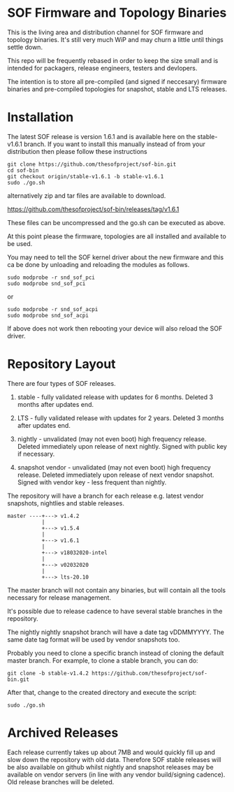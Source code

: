 # SOF Firmware and Topology Binaries

This is the living area and distribution channel for SOF firmware and topology
binaries. It's still very much WiP and may churn a little until things
settle down.

This repo will be frequently rebased in order to keep the size small and is
intended for packagers, release engineers, testers and devlopers.

The intention is to store all pre-compiled (and signed if neccesary) firmware
binaries and pre-compiled topologies for snapshot, stable and LTS releases.

# Installation

The latest SOF release is version 1.6.1 and is available here on the
stable-v1.6.1 branch. If you want to install this manually instead of from your
distribution then please follow these instructions

```
git clone https://github.com/thesofproject/sof-bin.git
cd sof-bin
git checkout origin/stable-v1.6.1 -b stable-v1.6.1
sudo ./go.sh
```

alternatively zip and tar files are available to download.

https://github.com/thesofproject/sof-bin/releases/tag/v1.6.1

These files can be uncompressed and the go.sh can be executed as above.

At this point please the firmware, topologies are all installed
and available to be used.

You may need to tell the SOF kernel driver about the new firmware and
this ca be done by unloading and reloading the modules as follows.

```
sudo modprobe -r snd_sof_pci
sudo modprobe snd_sof_pci
```
or

```
sudo modprobe -r snd_sof_acpi
sudo modprobe snd_sof_acpi
```

If above does not work then rebooting your device will also reload the
SOF driver.

# Repository Layout

There are four types of SOF releases.

1) stable - fully validated release with updates for 6 months. Deleted 3 months
            after updates end.

2) LTS -    fully validated release with updates for 2 years. Deleted 3 months
            after updates end.

3) nightly - unvalidated (may not even boot) high frequency release. Deleted
             immediately upon release of next nightly. Signed with public key
             if necessary.

4) snapshot vendor - unvalidated (may not even boot) high frequency release.
            Deleted immediately upon release of next vendor snapshot. Signed
            with vendor key - less frequent than nightly.

The repository will have a branch for each release e.g. latest vendor snapshots,
nightlies and stable releases.

```
master ----+---> v1.4.2
           |
           +---> v1.5.4
           |
           +---> v1.6.1
           |
           +---> v18032020-intel
           |
           +---> v02032020
           |
           +---> lts-20.10
```

The master branch will not contain any binaries, but will contain all the tools
necessary for release management.

It's possible due to release cadence to have several stable branches in the
repository.

The nightly nightly snapshot branch will have a date tag vDDMMYYYY. The same
date tag format will be used by vendor snapshots too.

Probably you need to clone a specific branch instead of cloning the default master branch.
For example, to clone a stable branch, you can do:
```
git clone -b stable-v1.4.2 https://github.com/thesofproject/sof-bin.git
```
After that, change to the created directory and execute the script:
```
sudo ./go.sh
```
# Archived Releases

Each release currently takes up about 7MB and would quickly fill up and slow
down the repository with old data. Therefore SOF stable releases will be also
available on github whilst nightly and snapshot releases may be available on
vendor servers (in line with any vendor build/signing cadence). Old release
branches will be deleted.

